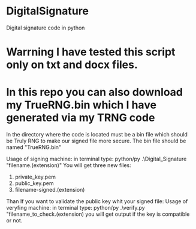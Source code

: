 # DigitalSignature
Digital signature code in python 
# Warrning I have tested this script only on txt and docx files.
# In this repo you can also download my TrueRNG.bin which I have generated via my TRNG code

In the directory where the code is located must be a bin file which should be Truly RNG to make our signed file more secure. The bin file should be named "TrueRNG.bin"

Usage of signing machine: in terminal type: python/py .\Digital_Signature \"filename.(extension)"
You will get three new files:
1. private_key.pem
2. public_key.pem
3. filename-signed.(extension)

Than If you want to validate the public key whit your signed file:
Usage of veryfing machine: in terminal type: python/py .\verify.py "filename_to_check.(extension)
you will get output if the key is compatible or not.
